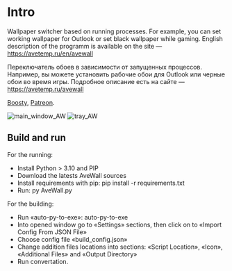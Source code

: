 # Intro

Wallpaper switcher based on running processes. For example, you can set working wallpaper for Outlook or set black wallpaper while gaming. English description of the programm is available on the site — https://avetemp.ru/en/avewall

Переключатель обоев в зависимости от запущенных процессов. Например, вы можете установить рабочие обои для Outlook или черные обои во время игры. Подробное описание есть на сайте — https://avetemp.ru/avewall

[Boosty](https://boosty.to/paul_khoziashev), [Patreon](https://patreon.com/paul_khoziashev).

![main_window_AW](https://github.com/treepoint/AveWall/assets/25937222/63edce9e-338b-4564-b5eb-87469d8cc240)
![tray_AW](https://github.com/treepoint/AveWall/assets/25937222/377b0db3-40bf-49dc-ac92-52700725a7b0)

## Build and run
For the running:
+ Install Python > 3.10 and PIP
+ Download the latests AveWall sources
+ Install requirements with pip: pip install -r requirements.txt
+ Run: py AveWall.py

For the building:
+ Run «auto-py-to-exe»: auto-py-to-exe
+ Into opened window go to «Settings» sections, then click on to «Import Config From JSON File»
+ Choose config file «build_config.json»
+ Change addition files locations into sections: «Script Location», «Icon», «Additional Files» and «Output Directory»
+ Run convertation.
